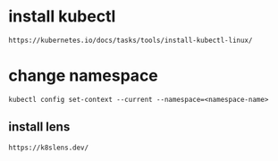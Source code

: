 # install kubectl
```
https://kubernetes.io/docs/tasks/tools/install-kubectl-linux/
```

# change namespace
```
kubectl config set-context --current --namespace=<namespace-name>
```

## install lens
```
https://k8slens.dev/
```